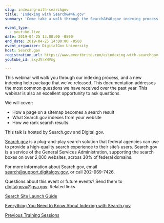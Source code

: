 ```yaml
---
slug: indexing-with-searchgov
title: 'Indexing with Search&#46;gov'
summary: 'Come take a walk through the Search&#46;gov indexing process from start to finish&#46;'

event_type: 
  - youtube-live
date: 2019-04-25 13:00:00 -0500
end_date: 2019-04-25 14:00:00 -0500
event_organizer: DigitalGov University
host: Search.gov
registration_url: https://www.eventbrite.com/e/indexing-with-searchgov-registration-60430277587
youtube_id: zxyJVrxWVmg

---
```

This webinar will walk you through our indexing process, and a new indexing help package that we’ve released. This documentation addresses the most common questions we have received over the past year. This webinar is also an excellent opportunity to ask questions. 

We will cover:

- How a page on a sitemap becomes a search result 
- What Search.gov indexes from your website 
- How we rank search results 
  

This talk is hosted by Search.gov and Digital.gov. 

  

[Search.gov](https://search.gov/) is a plug-and-play search solution that federal agencies can use to provide a high-quality search experience to their site’s users. Search.gov is a service of the General Services Administration, supporting the search boxes on over 2,000 websites, across 30% of federal domains.

  

For more information about Search.gov, email [search@support.digitalgov.gov](mailto:search@support.digitalgov.gov), or call 202-969-7426. 

  

Questions about this event or future events? Send them to [digitalgovu@gsa.gov](mailto:digitalgovu@gsa.gov). Related links

[Search Site Launch Guide](https://search.gov/manual/site-launch-guide.html)

[Everything You Need to Know About Indexing with Search.gov](https://search.gov/manual/indexing-with-searchgov.html)

[Previous Training Sessions](https://search.gov/manual/training.html)
